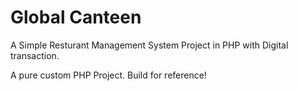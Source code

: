# Global Canteen

A Simple Resturant Management System Project in PHP with Digital transaction.


A pure custom PHP Project. Build for reference!
